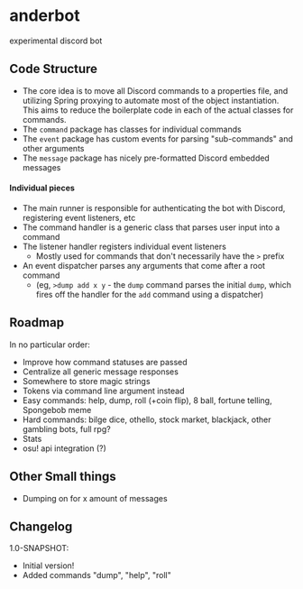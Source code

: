 # anderbot
experimental discord bot

## Code Structure
- The core idea is to move all Discord commands to a properties file, and utilizing Spring proxying to automate most of the object instantiation. This aims to reduce the boilerplate code in each of the actual classes for commands.
- The `command` package has classes for individual commands
- The `event` package has custom events for parsing "sub-commands" and other arguments
- The `message` package has nicely pre-formatted Discord embedded messages 
#### Individual pieces
- The main runner is responsible for authenticating the bot with Discord, registering event listeners, etc
- The command handler is a generic class that parses user input into a command
- The listener handler registers individual event listeners
  - Mostly used for commands that don't necessarily have the `>` prefix
- An event dispatcher parses any arguments that come after a root command
  - (eg, `>dump add x y` - the `dump` command parses the initial `dump`, which fires off the handler for the `add` command using a dispatcher)
   

## Roadmap
In no particular order:
- Improve how command statuses are passed
- Centralize all generic message responses
- Somewhere to store magic strings
- Tokens via command line argument instead
- Easy commands: help, dump, roll (+coin flip), 8 ball, fortune telling, Spongebob meme
- Hard commands: bilge dice, othello, stock market, blackjack, other gambling bots, full rpg?
- Stats
- osu! api integration (?)

## Other Small things
- Dumping on for x amount of messages

## Changelog
1.0-SNAPSHOT:
 - Initial version!
 - Added commands "dump", "help", "roll"